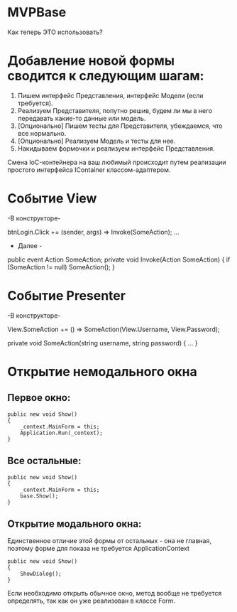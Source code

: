 # MVPBase

Как теперь ЭТО использовать?

# Добавление новой формы сводится к следующим шагам:
1. Пишем интерфейс Представления, интерфейс Модели (если требуется).
2. Реализуем Представителя, попутно решив, будем ли мы в него передавать какие-то данные или модель.
3. [Опционально] Пишем тесты для Представителя, убеждаемся, что все нормально.
4. [Опционально] Реализуем Модель и тесты для нее.
5. Накидываем формочки и реализуем интерфейс Представления.

Смена IoC-контейнера на ваш любимый происходит путем реализации простого интерфейса IContainer классом-адаптером.

# Событие View 

-В конструкторе-

btnLogin.Click += (sender, args) => Invoke(SomeAction);
...

- Далее -

public event Action SomeAction;
private void Invoke(Action SomeAction)
{
    if (SomeAction != null) SomeAction();
}

# Событие Presenter

-В конструкторе-

View.SomeAction += () => SomeAction(View.Username, View.Password);
        

private void SomeAction(string username, string password)
{
...
}
        

# Открытие немодального окна

## Первое окно:

```
public new void Show()
{
	_context.MainForm = this;
	Application.Run(_context);
}
```

## Все остальные:

```
public new void Show()
{
    _context.MainForm = this;
    base.Show();
}
```

## Открытие модального окна:

Единственное отличие этой формы от остальных - она не главная, поэтому форме для показа не требуется ApplicationContext
```
public new void Show()
{
    ShowDialog();
}
```

Если необходимо открыть обычное окно, метод вообще не требуется определять, так как он уже реализован в классе Form.